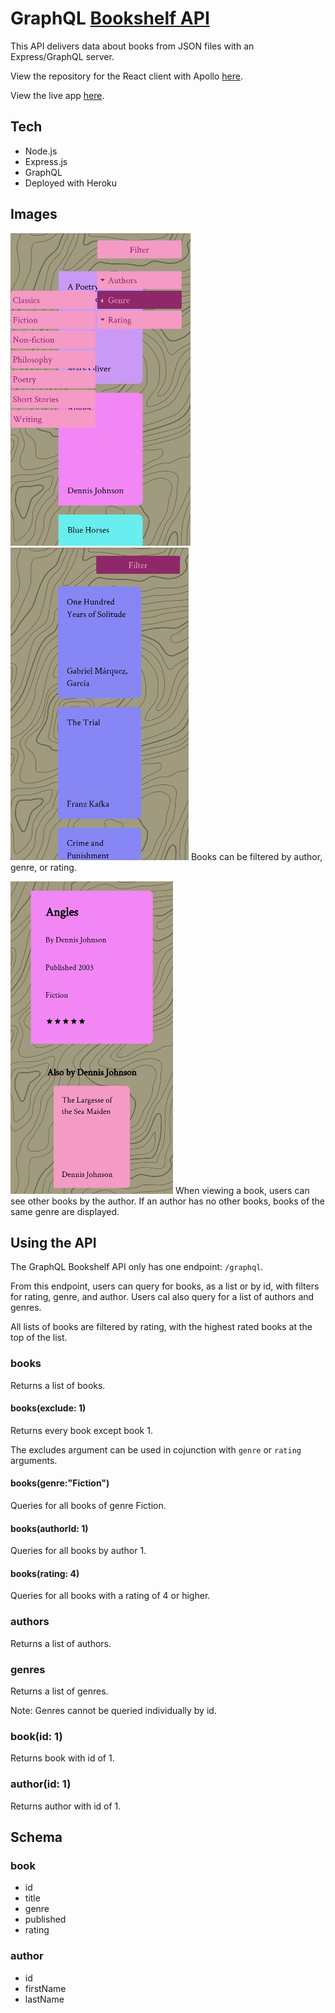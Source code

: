 # GraphQL [Bookshelf API](https://bookshelf-orcin.vercel.app/)

This API delivers data about books from JSON files with an Express/GraphQL server.

View the repository for the React client with Apollo [here](https://github.com/Rachanastasia/graphql-bookshelf-client).

View the live app [here](https://bookshelf-orcin.vercel.app/).

## Tech

- Node.js
- Express.js
- GraphQL
- Deployed with Heroku

## Images

![](/screenshots/menu.jpg)
![](/screenshots/filter-by-author.jpg)
Books can be filtered by author, genre, or rating.

![](/screenshots/also-by.jpg)
When viewing a book, users can see other books by the author. If an author has no other books, books of the same genre are displayed.

## Using the API

The GraphQL Bookshelf API only has one endpoint: `/graphql`.

From this endpoint, users can query for books, as a list or by id, with filters for rating, genre, and author. Users cal also query for a list of authors and genres.

All lists of books are filtered by rating, with the highest rated books at the top of the list.

### books

Returns a list of books.

#### books(exclude: 1)

Returns every book except book 1.

The excludes argument can be used in cojunction with `genre` or `rating` arguments.

#### books(genre:"Fiction")

Queries for all books of genre Fiction.

#### books(authorId: 1)

Queries for all books by author 1.

#### books(rating: 4)

Queries for all books with a rating of 4 or higher.

### authors

Returns a list of authors.

### genres

Returns a list of genres.

Note: Genres cannot be queried individually by id.

### book(id: 1)

Returns book with id of 1.

### author(id: 1)

Returns author with id of 1.

## Schema

### book

- id
- title
- genre
- published
- rating

### author

- id
- firstName
- lastName
